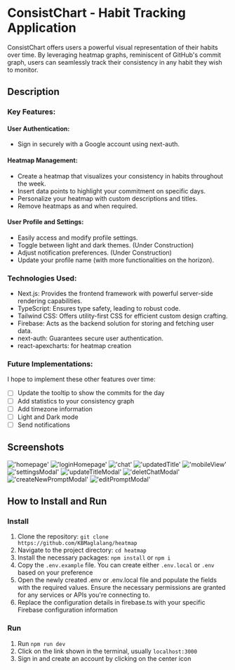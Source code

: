 # ConsistChart - Habit Tracking Application

ConsistChart offers users a powerful visual representation of their habits over time. By leveraging heatmap graphs, reminiscent of GitHub's commit graph, users can seamlessly track their consistency in any habit they wish to monitor.

## Description

### Key Features:

#### User Authentication:

- Sign in securely with a Google account using next-auth.

#### Heatmap Management:

- Create a heatmap that visualizes your consistency in habits throughout the week.
- Insert data points to highlight your commitment on specific days.
- Personalize your heatmap with custom descriptions and titles.
- Remove heatmaps as and when required.

#### User Profile and Settings:

- Easily access and modify profile settings.
- Toggle between light and dark themes. (Under Construction)
- Adjust notification preferences. (Under Construction)
- Update your profile name (with more functionalities on the horizon).

### Technologies Used:

- Next.js: Provides the frontend framework with powerful server-side rendering capabilities.
- TypeScript: Ensures type safety, leading to robust code.
- Tailwind CSS: Offers utility-first CSS for efficient custom design crafting.
- Firebase: Acts as the backend solution for storing and fetching user data.
- next-auth: Guarantees secure user authentication.
- react-apexcharts: for heatmap creation

### Future Implementations:

I hope to implement these other features over time:

- [ ] Update the tooltip to show the commits for the day
- [ ] Add statistics to your consistency graph
- [ ] Add timezone information
- [ ] Light and Dark mode
- [ ] Send notifications

## Screenshots

!['homepage'](doc/1-homepage.PNG)
!['loginHomepage'](doc/2-about.PNG)
!['chat'](doc/3-contact.PNG)
!['updatedTitle'](doc/4-graphs.PNG)
!['mobileView'](doc/5-createNewHeatmap.PNG)
!['settingsModal'](doc/6-heatmap.PNG)
!['updateTitleModal'](doc/7-deleteModal.PNG)
!['deletChatModal'](doc/8-editModal.PNG)
!['createNewPromptModal'](doc/9-newDataPoint.PNG)
!['editPromptModal'](doc/10-profile%20page.PNG)

## How to Install and Run

### Install

1. Clone the repository: `git clone https://github.com/KBMaglalang/heatmap`
2. Navigate to the project directory: `cd heatmap`
3. Install the necessary packages: `npm install` or `npm i`
4. Copy the `.env.example` file. You can create either `.env.local` or `.env` based on your preference
5. Open the newly created .env or .env.local file and populate the fields with the required values. Ensure the necessary permissions are granted for any services or APIs you're connecting to.
6. Replace the configuration details in firebase.ts with your specific Firebase configuration information

### Run

1. Run `npm run dev`
2. Click on the link shown in the terminal, usually `localhost:3000`
3. Sign in and create an account by clicking on the center icon
